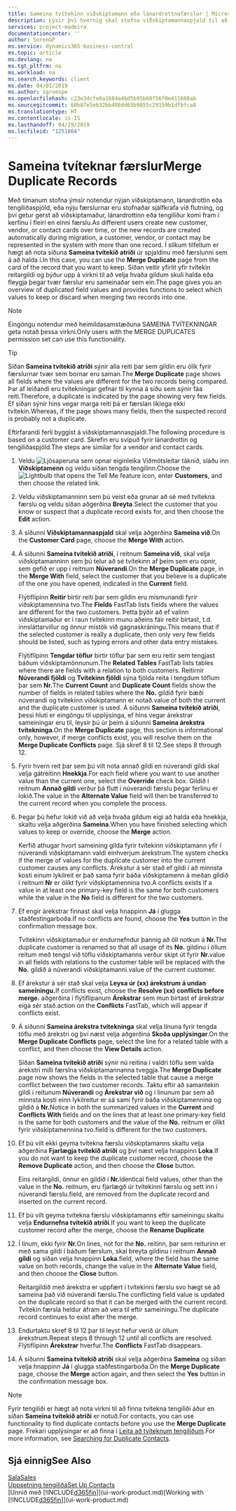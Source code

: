 ```yaml
---
title: Sameina tvítekinn viðskiptamann eða lánardrottnafærslur | Microsoft Docs
description: Lýsir því hvernig skal stofna viðskiptamannaspjald til að skrá upplýsingar um alla nýja viðskiptamenn eða biðlara sem selt er til.
services: project-madeira
documentationcenter: ''
author: SorenGP
ms.service: dynamics365-business-central
ms.topic: article
ms.devlang: na
ms.tgt_pltfrm: na
ms.workload: na
ms.search.keywords: client
ms.date: 04/01/2019
ms.author: sgroespe
ms.openlocfilehash: c23e34cfe0a1684a4bd5b95b60f56f0e411608ab
ms.sourcegitcommit: 60b87e5eb32bb408dd65b9855c29159b1dfbfca8
ms.translationtype: HT
ms.contentlocale: is-IS
ms.lasthandoff: 04/29/2019
ms.locfileid: "1251804"
---
```

# <a name="merge-duplicate-records"></a><span data-ttu-id="d97df-103">Sameina tvíteknar færslur</span><span class="sxs-lookup"><span data-stu-id="d97df-103">Merge Duplicate Records</span></span>
<span data-ttu-id="d97df-104">Með tímanum stofna ýmsir notendur nýjan viðskiptamann, lánardrottin eða tengiliðaspjöld, eða nýju færslurnar eru stofnaðar sjálfkrafa við flutning, og því getur gerst að viðskiptamaður, lánardrottinn eða tengiliður komi fram í kerfinu í fleiri en einni færslu.</span><span class="sxs-lookup"><span data-stu-id="d97df-104">As different users create new customer, vendor, or contact cards over time, or the new records are created automatically during migration, a customer, vendor, or contact may be represented in the system with more than one record.</span></span> <span data-ttu-id="d97df-105">Í slíkum tilfellum er hægt að nota síðuna **Sameina tvítekið atriði** úr spjaldinu með færslunni sem á að halda í.</span><span class="sxs-lookup"><span data-stu-id="d97df-105">In this case, you can use the **Merge Duplicate** page from the card of the record that you want to keep.</span></span> <span data-ttu-id="d97df-106">Síðan veitir yfirlit yfir tvítekin reitargildi og býður upp á virkni til að velja hvaða gildum skuli halda eða fleygja þegar tvær færslur eru sameinaðar sem ein.</span><span class="sxs-lookup"><span data-stu-id="d97df-106">The page gives you an overview of duplicated field values and provides functions to select which values to keep or discard when merging two records into one.</span></span>

> [!NOTE]
> <span data-ttu-id="d97df-107">Eingöngu notendur með heimildasamstæðuna SAMEINA TVÍTEKNINGAR geta notað þessa virkni.</span><span class="sxs-lookup"><span data-stu-id="d97df-107">Only users with the MERGE DUPLICATES permission set can use this functionality.</span></span>

> [!TIP]
> <span data-ttu-id="d97df-108">Síðan **Sameina tvítekið atriði** sýnir alla reiti þar sem gildin eru ólík fyrir færslurnar tvær sem bornar eru saman.</span><span class="sxs-lookup"><span data-stu-id="d97df-108">The **Merge Duplicate** page shows all fields where the values are different for the two records being compared.</span></span> <span data-ttu-id="d97df-109">Þar af leiðandi eru tvítekningar gefnar til kynna á síðu sem sýnir fáa reiti.</span><span class="sxs-lookup"><span data-stu-id="d97df-109">Therefore, a duplicate is indicated by the page showing very few fields.</span></span> <span data-ttu-id="d97df-110">Ef síðan sýnir hins vegar marga reiti þá er færslan líklega ekki tvítekin.</span><span class="sxs-lookup"><span data-stu-id="d97df-110">Whereas, if the page shows many fields, then the suspected record is probably not a duplicate.</span></span>

<span data-ttu-id="d97df-111">Eftirfarandi ferli byggist á viðskiptamannaspjaldi.</span><span class="sxs-lookup"><span data-stu-id="d97df-111">The following procedure is based on a customer card.</span></span> <span data-ttu-id="d97df-112">Skrefin eru svipuð fyrir lánardrottin og tengiliðaspjöld.</span><span class="sxs-lookup"><span data-stu-id="d97df-112">The steps are similar for a vendor  and contact cards.</span></span>

1. <span data-ttu-id="d97df-113">Veldu ![Ljósaperuna sem opnar eiginleika Viðmótsleitar](media/ui-search/search_small.png "Segðu mér hvað þú vilt gera") táknið, sláðu inn **Viðskiptamenn** og veldu síðan tengda tengilinn.</span><span class="sxs-lookup"><span data-stu-id="d97df-113">Choose the ![Lightbulb that opens the Tell Me feature](media/ui-search/search_small.png "Tell me what you want to do") icon, enter **Customers**, and then choose the related link.</span></span>
2. <span data-ttu-id="d97df-114">Veldu viðskiptamanninn sem þú veist eða grunar að sé með tvítekna færslu og veldu síðan aðgerðina **Breyta**.</span><span class="sxs-lookup"><span data-stu-id="d97df-114">Select the customer that you know or suspect that a duplicate record exists for, and then choose the **Edit** action.</span></span>
3. <span data-ttu-id="d97df-115">Á síðunni **Viðskiptamannaspjald** skal velja aðgerðina **Sameina við**.</span><span class="sxs-lookup"><span data-stu-id="d97df-115">On the **Customer Card** page, choose the **Merge With** action.</span></span>
4. <span data-ttu-id="d97df-116">Á síðunni **Sameina tvítekið atriði**, í reitnum **Sameina við**, skal velja viðskiptamanninn sem þú telur að sé tvítekinn af þeim sem eru opnir, sem gefið er upp í reitnum **Núverandi**.</span><span class="sxs-lookup"><span data-stu-id="d97df-116">On the **Merge Duplicate** page, in the **Merge With** field, select the customer that you believe is a duplicate of the one you have opened, indicated in the **Current** field.</span></span>

    <span data-ttu-id="d97df-117">Flýtiflipinn **Reitir** birtir reiti þar sem gildin eru mismunandi fyrir viðskiptamennina tvo.</span><span class="sxs-lookup"><span data-stu-id="d97df-117">The **Fields** FastTab lists fields where the values are different for the two customers.</span></span> <span data-ttu-id="d97df-118">Þetta þýðir að ef valinn viðskiptamaður er í raun tvítekinn munu aðeins fáir reitir birtast, t.d. innsláttarvillur og önnur mistök við gagnaskráningu.</span><span class="sxs-lookup"><span data-stu-id="d97df-118">This means that if the selected customer is really a duplicate, then only very few fields should be listed, such as typing errors and other data entry mistakes.</span></span>

    <span data-ttu-id="d97df-119">Flýtiflipinn **Tengdar töflur** birtir töflur þar sem eru reitir sem tengjast báðum viðskiptamönnunum.</span><span class="sxs-lookup"><span data-stu-id="d97df-119">The **Related Tables** FastTab lists tables where there are fields with a relation to both customers.</span></span> <span data-ttu-id="d97df-120">Reitirnir **Núverandi fjöldi** og **Tvítekinn fjöldi** sýna fjölda reita í tengdum töflum þar sem **Nr.**</span><span class="sxs-lookup"><span data-stu-id="d97df-120">The **Current Count** and **Duplicate Count** fields show the number of fields in related tables where the **No.**</span></span> <span data-ttu-id="d97df-121">gildið fyrir bæði núverandi og tvítekinn viðskiptamann er notað.</span><span class="sxs-lookup"><span data-stu-id="d97df-121">value of both the current and the duplicate customer is used.</span></span> <span data-ttu-id="d97df-122">Á síðunni **Sameina tvítekið atriði**, þessi hluti er eingöngu til upplýsinga, ef hins vegar árekstrar sameiningar eru til, leysir þú úr þeim á síðunni **Sameina árekstra tvítekninga**.</span><span class="sxs-lookup"><span data-stu-id="d97df-122">On the **Merge Duplicate** page, this section is informational only, however, if merge conflicts exist, you will resolve them on the **Merge Duplicate Conflicts** page.</span></span> <span data-ttu-id="d97df-123">Sjá skref 8 til 12.</span><span class="sxs-lookup"><span data-stu-id="d97df-123">See steps 8 through 12.</span></span>   

5. <span data-ttu-id="d97df-124">Fyrir hvern reit þar sem þú vilt nota annað gildi en núverandi gildi skal velja gátreitinn **Hnekkja**.</span><span class="sxs-lookup"><span data-stu-id="d97df-124">For each field where you want to use another value than the current one, select the **Override** check box.</span></span> <span data-ttu-id="d97df-125">Gildið í reitnum **Annað gildi** verður þá flutt í núverandi færslu þegar ferlinu er lokið.</span><span class="sxs-lookup"><span data-stu-id="d97df-125">The value in the **Alternate Value** field will then be transferred to the current record when you complete the process.</span></span>
6. <span data-ttu-id="d97df-126">Þegar þú hefur lokið við að velja hvaða gildum eigi að halda eða hnekkja, skaltu velja aðgerðina **Sameina**.</span><span class="sxs-lookup"><span data-stu-id="d97df-126">When you have finished selecting which values to keep or override, choose the **Merge** action.</span></span>

    <span data-ttu-id="d97df-127">Kerfið athugar hvort sameining gilda fyrir tvítekinn viðskiptamann yfir í núverandi viðskiptamann valdi einhverjum árekstrum.</span><span class="sxs-lookup"><span data-stu-id="d97df-127">The system checks if the merge of values for the duplicate customer into the current customer causes any conflicts.</span></span> <span data-ttu-id="d97df-128">Árekstur á sér stað ef gildi í að minnsta kosti einum lykilreit er það sama fyrir báða viðskiptamenn á meðan gildið í reitnum **Nr** er ólíkt fyrir viðskiptamennina tvo.</span><span class="sxs-lookup"><span data-stu-id="d97df-128">A conflicts exists if a value in at least one primary-key field is the same for both customers while the value in the **No** field is different for the two customers.</span></span>

7. <span data-ttu-id="d97df-129">Ef engir árekstrar finnast skal velja hnappinn **Já** í glugga staðfestingarboða.</span><span class="sxs-lookup"><span data-stu-id="d97df-129">If no conflicts are found, choose the **Yes** button in the confirmation message box.</span></span>

    <span data-ttu-id="d97df-130">Tvítekinn viðskiptamaður er endurnefndur þannig að öll notkun á **Nr.**</span><span class="sxs-lookup"><span data-stu-id="d97df-130">The duplicate customer is renamed so that all usage of its **No.**</span></span> <span data-ttu-id="d97df-131">gildinu í öllum reitum með tengsl við töflu viðskiptamanns verður skipt út fyrir **Nr.**</span><span class="sxs-lookup"><span data-stu-id="d97df-131">value in all fields with relations to the customer table will be replaced with the **No.**</span></span> <span data-ttu-id="d97df-132">gildið á núverandi viðskiptamanni.</span><span class="sxs-lookup"><span data-stu-id="d97df-132">value of the current customer.</span></span>
8. <span data-ttu-id="d97df-133">Ef árekstur á sér stað skal velja **Leysa úr (xx) árekstrum á undan sameiningu.**</span><span class="sxs-lookup"><span data-stu-id="d97df-133">If conflicts exist, choose the **Resolve (xx) conflicts before merge.**</span></span> <span data-ttu-id="d97df-134">aðgerðina í flýtiflipanum **Árekstrar** sem mun birtast ef árekstrar eiga sér stað.</span><span class="sxs-lookup"><span data-stu-id="d97df-134">action on the **Conflicts** FastTab, which will appear if conflicts exist.</span></span>
9. <span data-ttu-id="d97df-135">Á síðunni **Sameina árekstra tvítekninga** skal velja línuna fyrir tengda töflu með árekstri og því næst velja aðgerðina **Skoða upplýsingar**.</span><span class="sxs-lookup"><span data-stu-id="d97df-135">On the **Merge Duplicate Conflicts** page, select the line for a related table with a conflict, and then choose the **View Details** action.</span></span>

    <span data-ttu-id="d97df-136">Síðan **Sameina tvítekið atriði** sýnir nú reitina í valdri töflu sem valda árekstri milli færslna viðskiptamannanna tveggja.</span><span class="sxs-lookup"><span data-stu-id="d97df-136">The **Merge Duplicate** page now shows the fields in the selected table that cause a merge conflict between the two customer records.</span></span> <span data-ttu-id="d97df-137">Taktu eftir að samantekin gildi í reitunum **Núverandi** og **Árekstrar við** og í línunum þar sem að minnsta kosti einn lykilreitur er sá sami fyrir báða viðskiptamennina og gildið á **Nr.**</span><span class="sxs-lookup"><span data-stu-id="d97df-137">Notice in both the summarized values in the **Current** and **Conflicts With** fields and on the lines that at least one primary-key field is the same for both customers and the value of the **No.**</span></span> <span data-ttu-id="d97df-138">reitnum er ólíkt fyrir viðskiptamennina tvo.</span><span class="sxs-lookup"><span data-stu-id="d97df-138">field is different for the two customers.</span></span>   
10. <span data-ttu-id="d97df-139">Ef þú vilt ekki geyma tvítekna færslu viðskiptamanns skaltu velja aðgerðina **Fjarlægja tvítekið atriði** og því næst velja hnappinn **Loka**.</span><span class="sxs-lookup"><span data-stu-id="d97df-139">If you do not want to keep the duplicate customer record, choose the **Remove Duplicate** action, and then choose the **Close** button.</span></span>

    <span data-ttu-id="d97df-140">Eins reitargildi, önnur en gildið í **Nr.**</span><span class="sxs-lookup"><span data-stu-id="d97df-140">Identical field values, other than the value in the **No.**</span></span> <span data-ttu-id="d97df-141">reitnum, eru fjarlægð úr tvítekinni færslu og sett inn í núverandi færslu.</span><span class="sxs-lookup"><span data-stu-id="d97df-141">field, are removed from the duplicate record and inserted on the current record.</span></span>
11. <span data-ttu-id="d97df-142">Ef þú vilt geyma tvítekna færslu viðskiptamanns eftir sameiningu skaltu velja **Endurnefna tvítekið atriði**.</span><span class="sxs-lookup"><span data-stu-id="d97df-142">If you want to keep the duplicate customer record after the merge,  choose the **Rename Duplicate**.</span></span>
12. <span data-ttu-id="d97df-143">Í línum, ekki fyrir **Nr.**</span><span class="sxs-lookup"><span data-stu-id="d97df-143">On lines, not for the **No.**</span></span> <span data-ttu-id="d97df-144">reitinn, þar sem reiturinn er með sama gildi í báðum færslum, skal breyta gildinu í reitnum **Annað gildi** og síðan velja hnappinn **Loka**.</span><span class="sxs-lookup"><span data-stu-id="d97df-144">field, where the field has the same value on both records, change the value in the **Alternate Value** field, and then choose the **Close** button.</span></span>

    <span data-ttu-id="d97df-145">Reitargildið með árekstra er uppfært í tvítekinni færslu svo hægt sé að sameina það við núverandi færslu.</span><span class="sxs-lookup"><span data-stu-id="d97df-145">The conflicting field value is updated on the duplicate record so that it can be merged with the current record.</span></span> <span data-ttu-id="d97df-146">Tvítekin færsla heldur áfram að vera til eftir sameiningu.</span><span class="sxs-lookup"><span data-stu-id="d97df-146">The duplicate record continues to exist after the merge.</span></span>
13. <span data-ttu-id="d97df-147">Endurtaktu skref 8 til 12 þar til leyst hefur verið úr öllum árekstrum.</span><span class="sxs-lookup"><span data-stu-id="d97df-147">Repeat steps 8 through 12 until all conflicts are resolved.</span></span> <span data-ttu-id="d97df-148">Flýtiflipinn **Árekstrar** hverfur.</span><span class="sxs-lookup"><span data-stu-id="d97df-148">The **Conflicts** FastTab disappears.</span></span>
14. <span data-ttu-id="d97df-149">Á síðunni **Sameina tvítekið atriði** skal velja aðgerðina **Sameina** og síðan velja hnappinn **Já** í glugga staðfestingarboða.</span><span class="sxs-lookup"><span data-stu-id="d97df-149">On the **Merge Duplicate** page, choose the **Merge** action again, and then select the **Yes** button in the confirmation message box.</span></span>

> [!NOTE]
> <span data-ttu-id="d97df-150">Fyrir tengiliði er hægt að nota virkni til að finna tvítekna tengiliði áður en síðan **Sameina tvítekið atriði** er notuð.</span><span class="sxs-lookup"><span data-stu-id="d97df-150">For contacts, you can use functionality to find duplicate contacts before you use the **Merge Duplicate** page.</span></span> <span data-ttu-id="d97df-151">Frekari upplýsingar er að finna í [Leita að tvíteknum tengiliðum](marketing-setup-contacts.md#searching-for-duplicate-contacts).</span><span class="sxs-lookup"><span data-stu-id="d97df-151">For more information, see [Searching for Duplicate Contacts](marketing-setup-contacts.md#searching-for-duplicate-contacts).</span></span>

## <a name="see-also"></a><span data-ttu-id="d97df-152">Sjá einnig</span><span class="sxs-lookup"><span data-stu-id="d97df-152">See Also</span></span>
[<span data-ttu-id="d97df-153">Sala</span><span class="sxs-lookup"><span data-stu-id="d97df-153">Sales</span></span>](sales-manage-sales.md)  
[<span data-ttu-id="d97df-154">Uppsetning tengiliða</span><span class="sxs-lookup"><span data-stu-id="d97df-154">Set Up Contacts</span></span>](marketing-setup-contacts.md)  
<span data-ttu-id="d97df-155">[Unnið með [!INCLUDE[d365fin](includes/d365fin_md.md)]](ui-work-product.md)</span><span class="sxs-lookup"><span data-stu-id="d97df-155">[Working with [!INCLUDE[d365fin](includes/d365fin_md.md)]](ui-work-product.md)</span></span>
